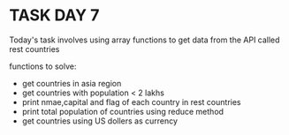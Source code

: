 # TASK DAY 7

Today's task involves using array functions to get data from the API called rest countries

functions to solve:
* get countries in asia region
* get countries with population < 2 lakhs
* print nmae,capital and flag of each country in rest countries
* print total population of countries using reduce method
* get countries using US dollers as currency

